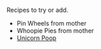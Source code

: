 Recipes to try or add.

- Pin Wheels from mother
- Whoopie Pies from mother
- [Unicorn Poop](http://www.instructables.com/id/Unicorn-Poop/)
